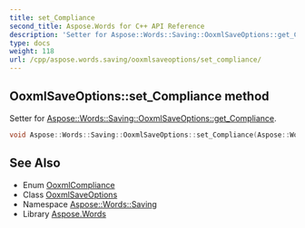 ```yaml
---
title: set_Compliance
second_title: Aspose.Words for C++ API Reference
description: 'Setter for Aspose::Words::Saving::OoxmlSaveOptions::get_Compliance.'
type: docs
weight: 118
url: /cpp/aspose.words.saving/ooxmlsaveoptions/set_compliance/
---
```

## OoxmlSaveOptions::set_Compliance method


Setter for [Aspose::Words::Saving::OoxmlSaveOptions::get_Compliance](../get_compliance/).

```cpp
void Aspose::Words::Saving::OoxmlSaveOptions::set_Compliance(Aspose::Words::Saving::OoxmlCompliance value)
```

## See Also

* Enum [OoxmlCompliance](../../ooxmlcompliance/)
* Class [OoxmlSaveOptions](../)
* Namespace [Aspose::Words::Saving](../../)
* Library [Aspose.Words](../../../)
